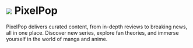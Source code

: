 # <img src="https://res.cloudinary.com/dimctuf52/image/upload/v1728762079/PixelPop_40_bzqf0j.png" /> PixelPop

PixelPop delivers curated content, from in-depth reviews to breaking news, all in one place. 
Discover new series, explore fan theories, and immerse yourself in the world of manga and anime.

